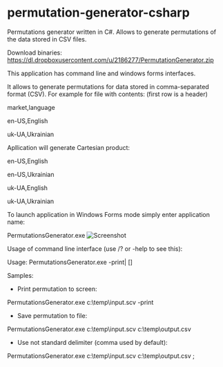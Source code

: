permutation-generator-csharp
============================

Permutations generator written in C#. Allows to generate permutations of the data stored in CSV files.

Download binaries: https://dl.dropboxusercontent.com/u/2186277/PermutationGenerator.zip

This application has command line and windows forms interfaces.

It allows to generate permutations for data stored in comma-separated format (CSV). For example for file with contents:
(first row is a header)

market,language

en-US,English

uk-UA,Ukrainian


Apllication will generate Cartesian product: 

en-US,English

en-US,Ukrainian

uk-UA,English

uk-UA,Ukrainian

To launch application in Windows Forms mode simply enter application name: 

PermutationsGenerator.exe
![Screenshot](http://i.imgur.com/RhAou0S.png)

Usage of command line interface (use /? or -help to see this):

Usage: PermutationsGenerator.exe <inputCsvFile> -print|<resultFileName> [<delimiter>]

Samples:

* Print permutation to screen:

PermutationsGenerator.exe c:\temp\input.scv -print

* Save permutation to file:

PermutationsGenerator.exe c:\temp\input.scv c:\temp\output.csv

* Use not standard delimiter (comma used by default):

PermutationsGenerator.exe c:\temp\input.scv c:\temp\output.csv ;
